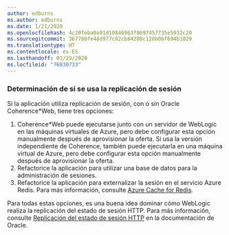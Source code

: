 ```yaml
---
author: edburns
ms.author: edburns
ms.date: 1/21/2020
ms.openlocfilehash: 4c20feba0a91d10846963f8697457735e5932c20
ms.sourcegitcommit: 367780fe48d977c82cb84208c128b0bf694b1029
ms.translationtype: HT
ms.contentlocale: es-ES
ms.lasthandoff: 01/29/2020
ms.locfileid: "76830733"
---
```

### <a name="determine-whether-session-replication-is-used"></a>Determinación de si se usa la replicación de sesión

Si la aplicación utiliza replicación de sesión, con o sin Oracle Coherence*Web, tiene tres opciones:

1. Coherence*Web puede ejecutarse junto con un servidor de WebLogic en las máquinas virtuales de Azure, pero debe configurar esta opción manualmente después de aprovisionar la oferta. Si usa la versión independiente de Coherence, también puede ejecutarla en una máquina virtual de Azure, pero debe configurar esta opción manualmente después de aprovisionar la oferta.
2. Refactorice la aplicación para utilizar una base de datos para la administración de sesiones.
3. Refactorice la aplicación para externalizar la sesión en el servicio Azure Redis. Para más información, consulte [Azure Cache for Redis](/azure/azure-cache-for-redis/cache-overview).

Para todas estas opciones, es una buena idea dominar cómo WebLogic realiza la replicación del estado de sesión HTTP. Para más información, consulte [Replicación del estado de sesión HTTP](https://docs.oracle.com/en/middleware/fusion-middleware/weblogic-server/12.2.1.4/clust/failover.html#GUID-E13D8142-66BA-46A1-854F-4FC6F82992DD) en la documentación de Oracle.
